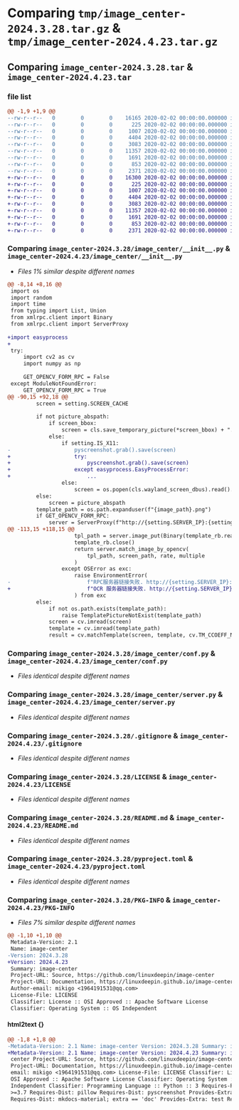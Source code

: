 # Comparing `tmp/image_center-2024.3.28.tar.gz` & `tmp/image_center-2024.4.23.tar.gz`

## Comparing `image_center-2024.3.28.tar` & `image_center-2024.4.23.tar`

### file list

```diff
@@ -1,9 +1,9 @@
--rw-r--r--   0        0        0    16165 2020-02-02 00:00:00.000000 image_center-2024.3.28/image_center/__init__.py
--rw-r--r--   0        0        0      225 2020-02-02 00:00:00.000000 image_center-2024.3.28/image_center/__version__.py
--rw-r--r--   0        0        0     1007 2020-02-02 00:00:00.000000 image_center-2024.3.28/image_center/conf.py
--rw-r--r--   0        0        0     4404 2020-02-02 00:00:00.000000 image_center-2024.3.28/image_center/server.py
--rw-r--r--   0        0        0     3083 2020-02-02 00:00:00.000000 image_center-2024.3.28/.gitignore
--rw-r--r--   0        0        0    11357 2020-02-02 00:00:00.000000 image_center-2024.3.28/LICENSE
--rw-r--r--   0        0        0     1691 2020-02-02 00:00:00.000000 image_center-2024.3.28/README.md
--rw-r--r--   0        0        0      853 2020-02-02 00:00:00.000000 image_center-2024.3.28/pyproject.toml
--rw-r--r--   0        0        0     2371 2020-02-02 00:00:00.000000 image_center-2024.3.28/PKG-INFO
+-rw-r--r--   0        0        0    16300 2020-02-02 00:00:00.000000 image_center-2024.4.23/image_center/__init__.py
+-rw-r--r--   0        0        0      225 2020-02-02 00:00:00.000000 image_center-2024.4.23/image_center/__version__.py
+-rw-r--r--   0        0        0     1007 2020-02-02 00:00:00.000000 image_center-2024.4.23/image_center/conf.py
+-rw-r--r--   0        0        0     4404 2020-02-02 00:00:00.000000 image_center-2024.4.23/image_center/server.py
+-rw-r--r--   0        0        0     3083 2020-02-02 00:00:00.000000 image_center-2024.4.23/.gitignore
+-rw-r--r--   0        0        0    11357 2020-02-02 00:00:00.000000 image_center-2024.4.23/LICENSE
+-rw-r--r--   0        0        0     1691 2020-02-02 00:00:00.000000 image_center-2024.4.23/README.md
+-rw-r--r--   0        0        0      853 2020-02-02 00:00:00.000000 image_center-2024.4.23/pyproject.toml
+-rw-r--r--   0        0        0     2371 2020-02-02 00:00:00.000000 image_center-2024.4.23/PKG-INFO
```

### Comparing `image_center-2024.3.28/image_center/__init__.py` & `image_center-2024.4.23/image_center/__init__.py`

 * *Files 1% similar despite different names*

```diff
@@ -8,14 +8,16 @@
 import os
 import random
 import time
 from typing import List, Union
 from xmlrpc.client import Binary
 from xmlrpc.client import ServerProxy
 
+import easyprocess
+
 try:
     import cv2 as cv
     import numpy as np
 
     GET_OPENCV_FORM_RPC = False
 except ModuleNotFoundError:
     GET_OPENCV_FORM_RPC = True
@@ -90,15 +92,18 @@
         screen = setting.SCREEN_CACHE
 
         if not picture_abspath:
             if screen_bbox:
                 screen = cls.save_temporary_picture(*screen_bbox) + ".png"
             else:
                 if setting.IS_X11:
-                    pyscreenshot.grab().save(screen)
+                    try:
+                        pyscreenshot.grab().save(screen)
+                    except easyprocess.EasyProcessError:
+                        ...
                 else:
                     screen = os.popen(cls.wayland_screen_dbus).read().strip("\n")
         else:
             screen = picture_abspath
         template_path = os.path.expanduser(f"{image_path}.png")
         if GET_OPENCV_FORM_RPC:
             server = ServerProxy(f"http://{setting.SERVER_IP}:{setting.PORT}", allow_none=True)
@@ -113,15 +118,15 @@
                     tpl_path = server.image_put(Binary(template_rb.read()))
                     template_rb.close()
                     return server.match_image_by_opencv(
                         tpl_path, screen_path, rate, multiple
                     )
                 except OSError as exc:
                     raise EnvironmentError(
-                        f"RPC服务器链接失败. http://{setting.SERVER_IP}:{setting.PORT}"
+                        f"OCR 服务器链接失败. http://{setting.SERVER_IP}:{setting.PORT}"
                     ) from exc
         else:
             if not os.path.exists(template_path):
                 raise TemplatePictureNotExist(template_path)
             screen = cv.imread(screen)
             template = cv.imread(template_path)
             result = cv.matchTemplate(screen, template, cv.TM_CCOEFF_NORMED)
```

### Comparing `image_center-2024.3.28/image_center/conf.py` & `image_center-2024.4.23/image_center/conf.py`

 * *Files identical despite different names*

### Comparing `image_center-2024.3.28/image_center/server.py` & `image_center-2024.4.23/image_center/server.py`

 * *Files identical despite different names*

### Comparing `image_center-2024.3.28/.gitignore` & `image_center-2024.4.23/.gitignore`

 * *Files identical despite different names*

### Comparing `image_center-2024.3.28/LICENSE` & `image_center-2024.4.23/LICENSE`

 * *Files identical despite different names*

### Comparing `image_center-2024.3.28/README.md` & `image_center-2024.4.23/README.md`

 * *Files identical despite different names*

### Comparing `image_center-2024.3.28/pyproject.toml` & `image_center-2024.4.23/pyproject.toml`

 * *Files identical despite different names*

### Comparing `image_center-2024.3.28/PKG-INFO` & `image_center-2024.4.23/PKG-INFO`

 * *Files 7% similar despite different names*

```diff
@@ -1,10 +1,10 @@
 Metadata-Version: 2.1
 Name: image-center
-Version: 2024.3.28
+Version: 2024.4.23
 Summary: image-center
 Project-URL: Source, https://github.com/linuxdeepin/image-center
 Project-URL: Documentation, https://linuxdeepin.github.io/image-center
 Author-email: mikigo <1964191531@qq.com>
 License-File: LICENSE
 Classifier: License :: OSI Approved :: Apache Software License
 Classifier: Operating System :: OS Independent
```

#### html2text {}

```diff
@@ -1,8 +1,8 @@
-Metadata-Version: 2.1 Name: image-center Version: 2024.3.28 Summary: image-
+Metadata-Version: 2.1 Name: image-center Version: 2024.4.23 Summary: image-
 center Project-URL: Source, https://github.com/linuxdeepin/image-center
 Project-URL: Documentation, https://linuxdeepin.github.io/image-center Author-
 email: mikigo <1964191531@qq.com> License-File: LICENSE Classifier: License ::
 OSI Approved :: Apache Software License Classifier: Operating System :: OS
 Independent Classifier: Programming Language :: Python :: 3 Requires-Python:
 >=3.7 Requires-Dist: pillow Requires-Dist: pyscreenshot Provides-Extra: doc
 Requires-Dist: mkdocs-material; extra == 'doc' Provides-Extra: test Requires-
```

